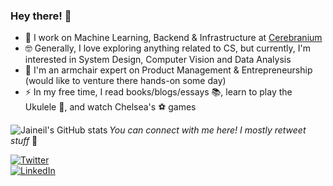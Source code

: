 ### Hey there! 👋

- 🔭 I work on Machine Learning, Backend & Infrastructure at [Cerebranium](https://cerebranium.com/)
- 🤓 Generally, I love exploring anything related to CS, but currently, I'm interested in System Design, Computer Vision and Data Analysis
- 🌱 I'm an armchair expert on Product Management & Entrepreneurship (would like to venture there hands-on some day) 
- ⚡ In my free time, I read books/blogs/essays 📚, learn to play the Ukulele 🎸, and watch Chelsea's ⚽️ games

<img alt="Jaineil's GitHub stats" align="left" src="https://github-readme-stats.vercel.app/api?username=jaineil&hide_title=true&hide_border=true&show_icons=true&theme=vision-friendly-dark&include_all_commits=true&count_private=true">

<!-- social media buttons --> 
_You can connect with me here! I mostly retweet stuff_ 🙂

[![Twitter][1.2]][1]
<br>
[![LinkedIn][2.2]][2]

<!-- icons with padding -->
[1.2]: https://img.shields.io/badge/twitter-%231DA1F2.svg?&style=for-the-badge&logo=twitter&logoColor=white
[2.2]: https://img.shields.io/badge/linkedin-%230077B5.svg?&style=for-the-badge&logo=linkedin&logoColor=white

<!-- social media links -->
[1]: https://twitter.com/_jaineil
[2]: https://www.linkedin.com/in/jaineil-mandavia-171176140/
